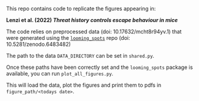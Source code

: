 This repo contains code to replicate the figures appearing in:

**Lenzi et al. (2022) *Threat history controls escape behaviour in mice***

The code relies on preprocessed data (doi: 10.17632/mcht8r94yv.1) that were generated using the [`looming_spots`](https://github.com/SainsburyWellcomeCentre/looming_spots.git) repo (doi: 10.5281/zenodo.6483482)

The path to the data `DATA_DIRECTORY` can be set in `shared.py`. 

Once these paths have been correctly set and the `looming_spots` package is available, you can run `plot_all_figures.py`.

This will load the data, plot the figures and print them to pdfs in `figure_path/<todays date>`.
